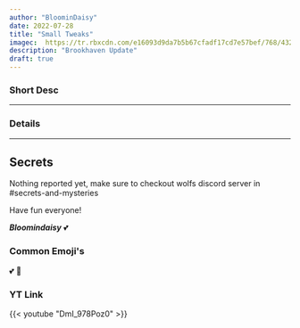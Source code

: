 ```yaml
---
author: "BloominDaisy"
date: 2022-07-28
title: "Small Tweaks"
imagec:  https://tr.rbxcdn.com/e16093d9da7b5b67cfadf17cd7e57bef/768/432/Image/Png
description: "Brookhaven Update"
draft: true
---
```


### Short Desc

---

### Details
---

## Secrets

Nothing reported yet, make sure to checkout wolfs discord server in #secrets-and-mysteries 

Have fun everyone!

_**Bloomindaisy**_ <span class="nowrap"><span class="emojify">💕</span>


### Common Emoji's 

<span class="emojify">💕</span>
<span class="emojify">🤯</span>

### YT Link

{{< youtube "DmI_978Poz0" >}}